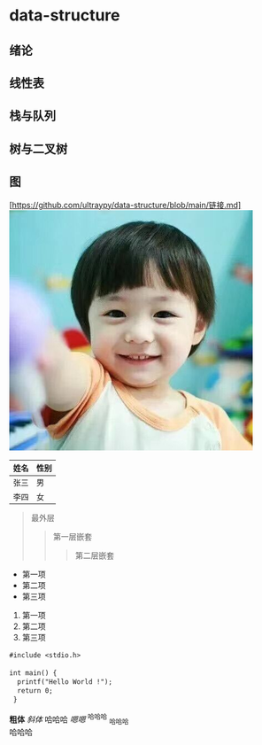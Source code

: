 data-structure
=================
## 绪论
## 线性表
## 栈与队列
## 树与二叉树
## 图
[https://github.com/ultraypy/data-structure/blob/main/链接.md]
![alt  哈哈哈](QQ%E5%9B%BE%E7%89%8720201012203225.jpg)

|  姓名   | 性别  |
|  ----  | ----  |
| 张三  | 男 |
| 李四  | 女 |

> 最外层
> > 第一层嵌套
> > > 第二层嵌套
- 第一项
- 第二项
- 第三项
 
1. 第一项
2. 第二项
3. 第三项
```
#include <stdio.h>

int main() {
  printf("Hello World !");
  return 0;
 }
 ```
<b>粗体</b>
<i>斜体</i>
<kbd>哈哈哈</kbd> 
<em>嗯嗯</em>
<sup>哈哈哈</sup>
<sub>哈哈哈</sub>
<br>哈哈哈</br>
